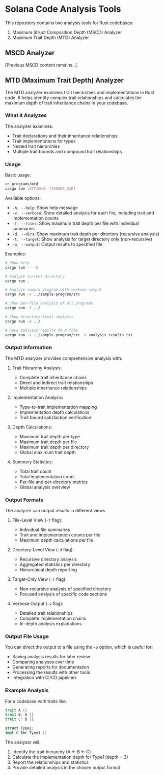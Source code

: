 # Solana Code Analysis Tools

This repository contains two analysis tools for Rust codebases:
1. Maximum Struct Composition Depth (MSCD) Analyzer
2. Maximum Trait Depth (MTD) Analyzer

## MSCD Analyzer

[Previous MSCD content remains...]

## MTD (Maximum Trait Depth) Analyzer

The MTD analyzer examines trait hierarchies and implementations in Rust code. It helps identify complex trait relationships and calculates the maximum depth of trait inheritance chains in your codebase.

### What it Analyzes

The analyzer examines:
- Trait declarations and their inheritance relationships
- Trait implementations for types
- Nested trait hierarchies
- Multiple trait bounds and compound trait relationships

### Usage

Basic usage:
```bash
cd programs/mtd
cargo run [OPTIONS] [TARGET_DIR]
```

Available options:
- `-h, --help`: Show help message
- `-v, --verbose`: Show detailed analysis for each file, including trait and implementation counts
- `-f, --files`: Show maximum trait depth per file with individual summaries
- `-d, --dirs`: Show maximum trait depth per directory (recursive analysis)
- `-t, --target`: Show analysis for target directory only (non-recursive)
- `-o, --output`: Output results to specified file

Examples:
```bash
# Show help
cargo run -- -h

# Analyze current directory
cargo run .

# Analyze sample program with verbose output
cargo run -v ../sample-program/src

# Show per-file analysis of all programs
cargo run -f ../ 

# Show directory-level analysis
cargo run -d ../

# Save analysis results to a file
cargo run -v ../sample-program/src -o analysis_results.txt
```

### Output Information

The MTD analyzer provides comprehensive analysis with:

1. Trait Hierarchy Analysis:
   - Complete trait inheritance chains
   - Direct and indirect trait relationships
   - Multiple inheritance relationships

2. Implementation Analysis:
   - Type-to-trait implementation mapping
   - Implementation depth calculations
   - Trait bound satisfaction verification

3. Depth Calculations:
   - Maximum trait depth per type
   - Maximum trait depth per file
   - Maximum trait depth per directory
   - Global maximum trait depth

4. Summary Statistics:
   - Total trait count
   - Total implementation count
   - Per-file and per-directory metrics
   - Global analysis overview

### Output Formats

The analyzer can output results in different views:

1. File-Level View (`-f` flag):
   - Individual file summaries
   - Trait and implementation counts per file
   - Maximum depth calculations per file

2. Directory-Level View (`-d` flag):
   - Recursive directory analysis
   - Aggregated statistics per directory
   - Hierarchical depth reporting

3. Target-Only View (`-t` flag):
   - Non-recursive analysis of specified directory
   - Focused analysis of specific code sections

4. Verbose Output (`-v` flag):
   - Detailed trait relationships
   - Complete implementation chains
   - In-depth analysis explanations

### Output File Usage

You can direct the output to a file using the `-o` option, which is useful for:
- Saving analysis results for later review
- Comparing analyses over time
- Generating reports for documentation
- Processing the results with other tools
- Integration with CI/CD pipelines

### Example Analysis

For a codebase with traits like:
```rust
trait A {}
trait B: A {}
trait C: B {}

struct Type1;
impl C for Type1 {}
```

The analyzer will:
1. Identify the trait hierarchy (A <- B <- C)
2. Calculate the implementation depth for Type1 (depth = 3)
3. Report the relationships and statistics
4. Provide detailed analysis in the chosen output format
